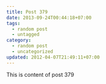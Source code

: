 ```yaml
---
title: Post 379
date: 2013-09-24T00:44:18+07:00
tags:
  - random post
  - untagged
category:
  - random post
  - uncategorized
updated: 2012-04-07T21:49:11+07:00
---
```

This is content of post 379